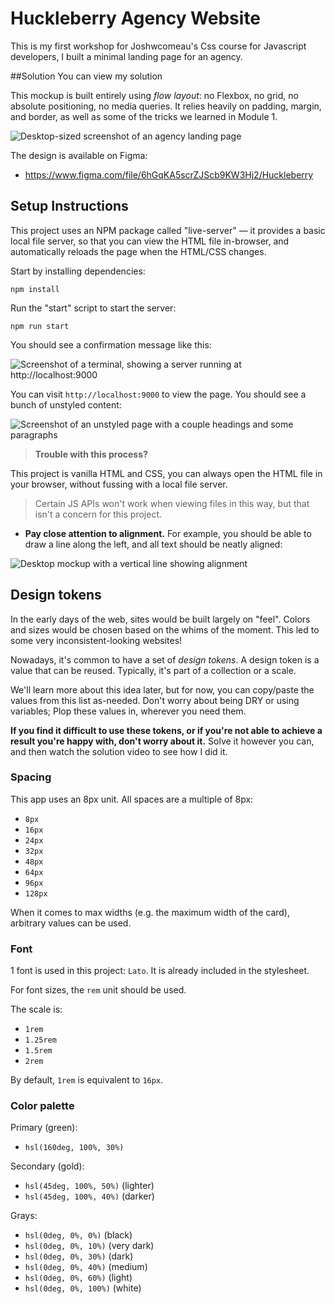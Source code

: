 # Huckleberry Agency Website

This is my first workshop for Joshwcomeau's Css course for Javascript developers, I built a minimal landing page for an agency.

##Solution
You can view my solution 

This mockup is built entirely using _flow layout_: no Flexbox, no grid, no absolute positioning, no media queries. It relies heavily on padding, margin, and border, as well as some of the tricks we learned in Module 1.

<img alt="Desktop-sized screenshot of an agency landing page" src="./docs/huckleberry-desktop.png" style="" />

The design is available on Figma:

- https://www.figma.com/file/6hGqKA5scrZJScb9KW3Hj2/Huckleberry

## Setup Instructions

This project uses an NPM package called "live-server" — it provides a basic local file server, so that you can view the HTML file in-browser, and automatically reloads the page when the HTML/CSS changes.

Start by installing dependencies:

```
npm install
```

Run the "start" script to start the server:

```
npm run start
```

You should see a confirmation message like this:

![Screenshot of a terminal, showing a server running at http://localhost:9000](./docs/terminal-example.png)

You can visit `http://localhost:9000` to view the page. You should see a bunch of unstyled content:

![Screenshot of an unstyled page with a couple headings and some paragraphs](./docs/initial.png)

> **Trouble with this process?**

 This project is vanilla HTML and CSS, you can always open the HTML file in your browser, without fussing with a local file server.
>
> Certain JS APIs won't work when viewing files in this way, but that isn't a concern for this project.


- **Pay close attention to alignment.** For example, you should be able to draw a line along the left, and all text should be neatly aligned:

![Desktop mockup with a vertical line showing alignment](./docs/aligned.png)


## Design tokens

In the early days of the web, sites would be built largely on "feel". Colors and sizes would be chosen based on the whims of the moment. This led to some very inconsistent-looking websites!

Nowadays, it's common to have a set of _design tokens_. A design token is a value that can be reused. Typically, it's part of a collection or a scale.

We'll learn more about this idea later, but for now, you can copy/paste the values from this list as-needed. Don't worry about being DRY or using variables; Plop these values in, wherever you need them.

**If you find it difficult to use these tokens, or if you're not able to achieve a result you're happy with, don't worry about it.** Solve it however you can, and then watch the solution video to see how I did it.

### Spacing

This app uses an 8px unit. All spaces are a multiple of 8px:

- `8px`
- `16px`
- `24px`
- `32px`
- `48px`
- `64px`
- `96px`
- `128px`

When it comes to max widths (e.g. the maximum width of the card), arbitrary values can be used.

### Font

1 font is used in this project: `Lato`. It is already included in the stylesheet.

For font sizes, the `rem` unit should be used.

The scale is:

- `1rem`
- `1.25rem`
- `1.5rem`
- `2rem`

By default, `1rem` is equivalent to `16px`.

### Color palette

Primary (green):

- `hsl(160deg, 100%, 30%)`

Secondary (gold):

- `hsl(45deg, 100%, 50%)` (lighter)
- `hsl(45deg, 100%, 40%)` (darker)

Grays:

- `hsl(0deg, 0%, 0%)` (black)
- `hsl(0deg, 0%, 10%)` (very dark)
- `hsl(0deg, 0%, 30%)` (dark)
- `hsl(0deg, 0%, 40%)` (medium)
- `hsl(0deg, 0%, 60%)` (light)
- `hsl(0deg, 0%, 100%)` (white)



